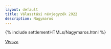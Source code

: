 ```yaml
---
layout: default
title: Választási névjegyzék 2022
description: Nagymaros
---
```


{% include settlementHTMLs/Nagymaros.html %}

[Vissza](./)